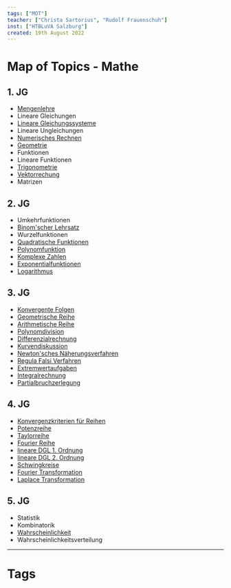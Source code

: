 ```yaml
---
tags: ["MOT"]
teacher: ["Christa Sartorius", "Rudolf Frauenschuh"]
inst: ["HTBLuVA Salzburg"]
created: 19th August 2022
---
```


# Map of Topics - Mathe
## 1. JG
 - [Mengenlehre](Mengenlehre)
 - Lineare Gleichungen
 - [Lineare Gleichungssysteme](mathe/mathe%20(3)/Lineare%20Gleichungssysteme.md)
 - Lineare Ungleichungen
 - [Numerisches Rechnen](mathe/mathe%20(3)/Numerisches%20Rechnen.md)
 - [Geometrie](mathe/mathe%20(4)/Geometrie.md)
 - Funktionen
 - Lineare Funktionen
 - [Trigonometrie](Trigonometrie)
 - [Vektorrechung](mathe/mathe%20(3)/Vektorrechung.md)
 - Matrizen

## 2. JG
 - Umkehrfunktionen
 - [Binom'scher Lehrsatz](mathe/mathe%20(3)/Binom'scher%20Lehrsatz.md)
 - Wurzelfunktionen
 - [Quadratische Funktionen](Quadratische%20Funktionen)
 - [Polynomfunktion](Polynomfunktion)
 - [Komplexe Zahlen](mathe/mathe%20(3)/Komplexe%20Zahlen.md)
 - [Exponentialfunktionen](Exponentialfunktionen)
 - [Logarithmus](Logarithmus)

## 3. JG
 - [Konvergente Folgen](mathe/mathe%20(3)/Konvergente%20Folgen.md)
 - [Geometrische Reihe](Geometrische%20Reihe)
 - [Arithmetische Reihe](Arithmetische%20Reihe)
 - [Polynomdivision](Polynomdivision)
 - [Differenzialrechnung](mathe/mathe%20(3)/Differenzialrechnung.md)
 - [Kurvendiskussion](mathe/mathe%20(3)/{MOC}%20Kurvendiskussion.md)
 - [Newton'sches Näherungsverfahren](mathe/mathe%20(3)/Newton'sches%20Näherungsverfahren.md)
 - [Regula Falsi Verfahren](mathe/mathe%20(3)/Regula%20Falsi%20Verfahren.md)
 - [Extremwertaufgaben](Extremwertaufgaben)
 - [Integralrechnung](mathe/mathe%20(3)/Integralrechnung.md)
 - [Partialbruchzerlegung](mathe/mathe%20(3)/Partialbruchzerlegung.md)

## 4. JG
 - [Konvergenzkriterien für Reihen](mathe/mathe%20(4)/Konvergenzkriterien%20für%20Reihen.md)
 - [Potenzreihe](mathe/mathe%20(4)/Potenzreihe.md)
 - [Taylorreihe](mathe/mathe%20(4)/Taylorreihe.md)
 - [Fourier Reihe](mathe/mathe%20(4)/Fourier%20Reihe.md)
 - [lineare DGL 1. Ordnung](mathe/mathe%20(4)/lineare%20DGL%201.%20Ordnung.md)
 - [lineare DGL 2. Ordnung](mathe/mathe%20(4)/lineare%20DGL%202.%20Ordnung.md)
 - [Schwingkreise](mathe/mathe%20(4)/Schwingkreise.md)
 - [Fourier Transformation](mathe/mathe%20(4)/Fourier%20Transformation.md)
 - [Laplace Transformation](mathe/mathe%20(4)/Laplace%20Transformation.md)

## 5. JG
- Statistik
- Kombinatorik
- [Wahrscheinlichkeit](mathe/mathe%20(5)/Wahrscheinlichkeit.md)
- Wahrscheinlichkeitsverteilung

---
# Tags